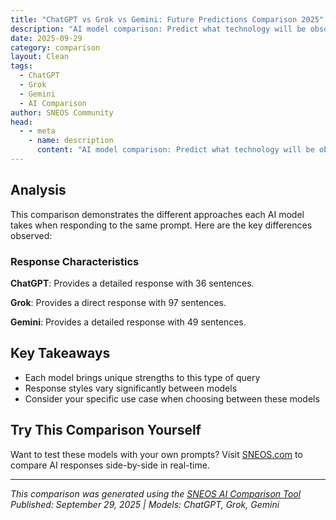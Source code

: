 ```yaml
---
title: "ChatGPT vs Grok vs Gemini: Future Predictions Comparison 2025"
description: "AI model comparison: Predict what technology will be obsolete by 2030 and what will replace it..."
date: 2025-09-29
category: comparison
layout: Clean
tags:
  - ChatGPT
  - Grok
  - Gemini
  - AI Comparison
author: SNEOS Community
head:
  - - meta
    - name: description
      content: "AI model comparison: Predict what technology will be obsolete by 2030 and what will replace it..."
---
```


<ChatComparison
  title="ChatGPT vs Grok vs Gemini: Future Predictions Comparison 2025"
  prompt="Predict what technology will be obsolete by 2030 and what will replace it"
  :responses='{
    "ChatGPT": "{\n  \u0022id\u0022: \u0022chatcmpl-CL5aza92upYFhxPaePw7elI0ymnvg\u0022,\n  \u0022object\u0022: \u0022chat.completion\u0022,\n  \u0022created\u0022: 1759142433,\n  \u0022model\u0022: \u0022gpt-4.1-mini-2025-04-14\u0022,\n  \u0022choices\u0022: [\n    {\n      \u0022index\u0022: 0,\n      \u0022message\u0022: {\n        \u0022role\u0022: \u0022assistant\u0022,\n        \u0022content\u0022: \u0022By 2030, several current technologies are likely to become obsolete or significantly diminished in use, replaced by more advanced alternatives. Here are some predictions:\\n\\n1. **Internal Combustion Engine Vehicles**\\n   - **Will be obsolete:** Traditional gasoline and diesel cars.\\n   - **Replaced by:** Electric vehicles (EVs) with solid-state batteries, hydrogen fuel cell vehicles, and potentially autonomous (self-driving) vehicles integrated into smart transportation systems.\\n\\n2. **Physical Credit and Debit Cards**\\n   - **Will be obsolete:** Plastic payment cards.\\n   - **Replaced by:** Mobile payment solutions using smartphones, biometric payment systems (facial recognition, fingerprint), and digital wallets integrated with cryptocurrencies and central bank digital currencies (CBDCs).\\n\\n3. **Landline Telephones**\\n   - **Will be obsolete:** Wired home telephone lines.\\n   - **Replaced by:** Mobile phones and VoIP communication platforms with ubiquitous high-speed wireless internet access.\\n\\n4. **Traditional Cable TV**\\n   - **Will be obsolete:** Cable and satellite television subscriptions.\\n   - **Replaced by:** Streaming services with AI-driven personalized content recommendations, virtual and augmented reality entertainment experiences.\\n\\n5. **Conventional Farming Equipment**\\n   - **Will be obsolete:** Non-automated tractors and farming machinery.\\n   - **Replaced by:** Autonomous farming robots, drones for precision agriculture, AI-driven crop monitoring systems, and vertical or indoor farming technologies.\\n\\n6. **Physical Media (DVDs, Blu-rays)**\\n   - **Will be obsolete:** Physical discs for movies, games, and music.\\n   - **Replaced by:** Cloud streaming and downloadable digital content with increasingly higher quality (e.g., 8K video, immersive audio).\\n\\n7. **Traditional Computer Interfaces**\\n   - **Will be obsolete:** Keyboards, mice, and touchscreens as primary input devices.\\n   - **Replaced by:** Voice commands, brain-computer interfaces (BCI), gesture recognition, and augmented reality (AR) interfaces.\\n\\n8. **Single-use Plastics in Packaging**\\n   - **Will be obsolete:** Conventional non-biodegradable plastic packaging.\\n   - **Replaced by:** Biodegradable, reusable, or smart packaging materials derived from sustainable sources.\\n\\n9. **Conventional Batteries (Lead-Acid, Lithium-ion as is)**\\n   - **Will be obsolete:** Current lithium-ion and lead-acid battery technologies with limitations in energy density and charging speed.\\n   - **Replaced by:** Next-generation energy storage solutions like solid-state batteries, graphene-based batteries, or other novel chemistries offering greater capacity, durability, and safety.\\n\\n10. **Manual Driving**\\n    - **Will be obsolete:** Personal manual driving in many regions.\\n    - **Replaced by:** Autonomous vehicles and extensive adoption of shared mobility-as-a-service (MaaS) platforms.\\n\\nThese changes will be driven by advances in AI, materials science, renewable energy, and connectivity, making technologies more efficient, environmentally friendly, and integrated into smart ecosystems by 2030.\u0022,\n        \u0022refusal\u0022: null,\n        \u0022annotations\u0022: []\n      },\n      \u0022logprobs\u0022: null,\n      \u0022finish_reason\u0022: \u0022stop\u0022\n    }\n  ],\n  \u0022usage\u0022: {\n    \u0022prompt_tokens\u0022: 32,\n    \u0022completion_tokens\u0022: 608,\n    \u0022total_tokens\u0022: 640,\n    \u0022prompt_tokens_details\u0022: {\n      \u0022cached_tokens\u0022: 0,\n      \u0022audio_tokens\u0022: 0\n    },\n    \u0022completion_tokens_details\u0022: {\n      \u0022reasoning_tokens\u0022: 0,\n      \u0022audio_tokens\u0022: 0,\n      \u0022accepted_prediction_tokens\u0022: 0,\n      \u0022rejected_prediction_tokens\u0022: 0\n    }\n  },\n  \u0022service_tier\u0022: \u0022default\u0022,\n  \u0022system_fingerprint\u0022: \u0022fp_6d7dcc9a98\u0022\n}\n",
    "Grok": "{\u0022id\u0022:\u0022031f5453-bff3-42d4-b204-8cb5e6a1b6d8_sidecar\u0022,\u0022object\u0022:\u0022chat.completion\u0022,\u0022created\u0022:1759142433,\u0022model\u0022:\u0022grok-3\u0022,\u0022choices\u0022:[{\u0022index\u0022:0,\u0022message\u0022:{\u0022role\u0022:\u0022assistant\u0022,\u0022content\u0022:\u0022Predicting technology obsolescence by 2030 involves analyzing current trends, innovation rates, and societal shifts. While it\u0027s impossible to predict with absolute certainty, several technologies are likely to become obsolete or significantly diminished in relevance by the end of the decade, replaced by more advanced or sustainable alternatives. Below are some key predictions, along with their likely replacements:\\n\\n---\\n\\n### 1. Traditional Hard Disk Drives (HDDs)\\n   - **Why Obsolete?** HDDs are mechanical devices with slower speeds, higher power consumption, and greater susceptibility to physical damage compared to Solid State Drives (SSDs). As SSDs become cheaper and offer larger storage capacities, HDDs are being phased out in most consumer and enterprise applications.\\n   - **Replacement:** SSDs and emerging technologies like **Optane memory** or **DNA data storage**. By 2030, SSDs will dominate due to their speed and reliability, while experimental solutions like DNA storage (which can store vast amounts of data in a tiny space) may begin to emerge for archival purposes.\\n\\n---\\n\\n### 2. Physical Bank Branches and Traditional ATMs\\n   - **Why Obsolete?** The rise of digital banking, mobile payment systems, and cryptocurrencies is reducing the need for physical bank branches and ATMs. Contactless payments, blockchain-based transactions, and fintech apps are making cash and in-person banking less relevant.\\n   - **Replacement:** **Digital wallets** (e.g., Apple Pay, Google Pay), **decentralized finance (DeFi)** platforms, and **biometric payment systems** (using facial recognition or fingerprints). By 2030, most transactions will likely be cashless, with banking services fully integrated into mobile apps or wearable devices.\\n\\n---\\n\\n### 3. Gasoline-Powered Vehicles\\n   - **Why Obsolete?** The global push to combat climate change, coupled with stricter emissions regulations and advancements in battery technology, is accelerating the decline of internal combustion engine (ICE) vehicles. Many countries have set deadlines to phase out gasoline and diesel cars by the 2030s.\\n   - **Replacement:** **Electric Vehicles (EVs)** and potentially **hydrogen fuel cell vehicles**. EVs are already gaining traction with better battery life, faster charging infrastructure, and lower costs. By 2030, EVs are expected to dominate the automotive market, supported by widespread charging networks and renewable energy integration.\\n\\n---\\n\\n### 4. Traditional Passwords\\n   - **Why Obsolete?** Passwords are increasingly vulnerable to cyberattacks like phishing and brute force attacks. They are also inconvenient for users to manage across multiple platforms. Cybersecurity demands more secure and user-friendly authentication methods.\\n   - **Replacement:** **Biometric authentication** (facial recognition, fingerprints, iris scans) and **passwordless systems** (like multi-factor authentication using hardware tokens or behavioral biometrics). By 2030, biometrics and zero-trust security models will likely become the standard for personal and corporate access control.\\n\\n---\\n\\n### 5. Physical Media (DVDs, Blu-rays, Physical Video Games)\\n   - **Why Obsolete?** Streaming services and digital downloads have already largely replaced physical media for music, movies, and games. The convenience of on-demand content, coupled with high-speed internet, is making discs and cartridges unnecessary.\\n   - **Replacement:** **Cloud-based streaming platforms** (e.g., Netflix, Spotify, Xbox Game Pass) and **digital distribution** (e.g., Steam, Epic Games Store). By 2030, nearly all entertainment will be consumed via subscription-based or cloud services, with physical media existing only as niche collectibles.\\n\\n---\\n\\n### 6. Traditional Cable TV\\n   - **Why Obsolete?** The rise of streaming services and over-the-top (OTT) platforms has significantly reduced the relevance of cable TV. Younger generations are \\\u0022cutting the cord\\\u0022 in favor of on-demand, customizable content options.\\n   - **Replacement:** **Streaming services** like Netflix, Disney\u002B, and YouTube, along with **Internet Protocol Television (IPTV)**. By 2030, personalized, algorithm-driven content delivery over the internet will likely fully replace scheduled cable broadcasts, with live events being the only remaining bastion of traditional TV.\\n\\n---\\n\\n### 7. 4G Networks\\n   - **Why Obsolete?** The rollout of 5G networks is rapidly expanding, offering faster speeds, lower latency, and better support for IoT devices. As 5G infrastructure matures, 4G will become outdated for most applications. Additionally, early groundwork for 6G is already underway.\\n   - **Replacement:** **5G and early 6G networks**. By 2030, 5G will be the global standard for mobile connectivity, powering everything from smartphones to autonomous vehicles. 6G, with potential terabit-per-second speeds, may begin emerging in select regions for specialized applications.\\n\\n---\\n\\n### 8. Traditional Desktop PCs for General Use\\n   - **Why Obsolete?** For many users, laptops, tablets, and smartphones already provide sufficient computing power for everyday tasks. The shift toward cloud computing and mobile-first design is reducing the need for bulky desktop setups outside niche use cases like gaming or professional workstations.\\n   - **Replacement:** **Laptops, tablets, and augmented reality (AR) interfaces**. By 2030, portable and wearable devices, combined with cloud-based computing, will handle most personal and professional needs. AR glasses or holographic displays might even replace traditional screens for certain tasks.\\n\\n---\\n\\n### 9. Fossil Fuel-Based Power Plants\\n   - **Why Obsolete?** The urgent need to address climate change is driving a global transition to renewable energy. Coal, oil, and natural gas plants are being phased out in favor of cleaner alternatives as costs for renewables continue to drop.\\n   - **Replacement:** **Renewable energy sources** like solar, wind, and hydropower, alongside **next-generation nuclear power** (e.g., fusion or small modular reactors). Energy storage solutions like advanced batteries and grid-scale storage will also mature by 2030, ensuring reliable power without fossil fuels.\\n\\n---\\n\\n### 10. Manual Driving (In Certain Regions)\\n   - **Why Obsolete?** Autonomous vehicle technology is advancing rapidly, with companies like Tesla, Waymo, and others developing self-driving cars. By 2030, fully autonomous vehicles could become mainstream in urban areas, reducing the need for human drivers and improving safety.\\n   - **Replacement:** **Level 4 and 5 autonomous vehicles**. These vehicles will operate without human intervention in most conditions, supported by advanced AI, LiDAR, and vehicle-to-everything (V2X) communication. While manual driving may persist for enthusiasts or in rural areas, urban centers might see a significant shift toward autonomy by 2030.\\n\\n---\\n\\n### Factors Influencing These Predictions\\n1. **Rate of Innovation:** Technologies like AI, quantum computing, and renewable energy are advancing faster than expected, accelerating obsolescence.\\n2. **Economic Viability:** As newer technologies become more affordable (e.g., EVs, SSDs), older ones lose market share.\\n3. **Regulatory and Environmental Pressures:** Policies targeting carbon emissions and digital security are forcing industries to abandon outdated systems.\\n4. **Consumer Behavior:** Shifts toward convenience, sustainability, and personalization are driving demand for modern solutions like streaming and biometrics.\\n\\n---\\n\\n### Caveats\\n- **Regional Disparities:** Adoption rates will vary by region. Developing countries may lag in phasing out older technologies due to infrastructure or cost barriers.\\n- **Unexpected Disruptions:** Breakthroughs or geopolitical events could introduce unforeseen technologies or delay transitions.\\n- **Niche Persistence:** Some \\\u0022obsolete\\\u0022 technologies may survive in niche markets (e.g., vinyl records for audiophiles, manual driving for hobbyists).\\n\\nBy 2030, the convergence of AI, IoT, renewable energy, and connectivity will likely redefine how we live and work, rendering many of today\u0027s staples relics of the past. However, the exact timeline and replacements will depend on the interplay of technological, economic, and cultural forces over the next decade. What are your thoughts on these predictions? Are there other technologies you think will fade by 2030?\u0022,\u0022tool_calls\u0022:null,\u0022refusal\u0022:null},\u0022logprobs\u0022:null,\u0022finish_reason\u0022:\u0022stop\u0022,\u0022stop_reason\u0022:null}],\u0022usage\u0022:{\u0022prompt_tokens\u0022:21,\u0022total_tokens\u0022:1663,\u0022audio_prompt_tokens\u0022:0,\u0022completion_tokens\u0022:1642,\u0022prompt_tokens_details\u0022:{\u0022text_tokens\u0022:21,\u0022audio_tokens\u0022:0,\u0022image_tokens\u0022:0,\u0022cached_tokens\u0022:0},\u0022completion_tokens_details\u0022:{\u0022reasoning_tokens\u0022:0,\u0022audio_tokens\u0022:0,\u0022accepted_prediction_tokens\u0022:0,\u0022rejected_prediction_tokens\u0022:0},\u0022num_sources_used\u0022:0}}",
    "Gemini": "{\n  \u0022candidates\u0022: [\n    {\n      \u0022content\u0022: {\n        \u0022parts\u0022: [\n          {\n            \u0022text\u0022: \u0022Okay, let\u0027s make some educated guesses about technologies that will likely be obsolete by 2030 and what will replace them.  This is based on current trends and advancements:\\n\\n**Technologies Likely Obsolete by 2030:**\\n\\n*   **Physical Hard Drives (HDDs):**\\n    *   **Why:**  HDDs are mechanically slow, prone to failure, and bulky compared to solid-state drives (SSDs).\\n    *   **Replaced by:**  **SSDs (Solid State Drives) and Cloud Storage.** SSDs are already dominant for speed and reliability. Cloud storage will become even more seamless and integrated for data access and backup.  Advances in storage density will further solidify these replacements.\\n*   **Cable TV and Satellite TV:**\\n    *   **Why:**  Streaming services offer more flexibility, on-demand content, and often lower costs.  Traditional cable is becoming a relic of the past.\\n    *   **Replaced by:**  **Streaming Services (Netflix, Disney\u002B, Hulu, etc.) and Internet-Based TV (IPTV).**  Expect further consolidation of streaming bundles and enhanced interactive experiences.\\n*   **Physical Credit/Debit Cards (as they exist today):**\\n    *   **Why:**  Contactless payments are already widespread. Security concerns and the rise of digital wallets are pushing towards a fully digital payment ecosystem.\\n    *   **Replaced by:**  **Mobile Wallets (Apple Pay, Google Pay, Samsung Pay), Biometric Payments (fingerprint, facial recognition), and potentially even Blockchain-based payment systems.**  The future is about seamless, secure, and potentially decentralized transactions.\\n*   **Keyboards and Mice (as primary input devices for many tasks):**\\n    *   **Why:**  Voice recognition, gesture control, and brain-computer interfaces are rapidly improving.  While keyboards and mice won\u0027t disappear entirely, they will become less essential for many common tasks.\\n    *   **Replaced by:**  **Voice Assistants (Siri, Alexa, Google Assistant), Gesture Control, Augmented Reality (AR) interfaces, and potentially Brain-Computer Interfaces (BCIs) for specialized applications.** Think about controlling your computer with a wave of your hand or by simply thinking about it.\\n*   **Dedicated GPS Devices (Garmin, TomTom):**\\n    *   **Why:**  Smartphones already offer excellent navigation, and they are constantly improving.  Integrated navigation in cars is also becoming standard.\\n    *   **Replaced by:**  **Smartphone Navigation Apps (Google Maps, Apple Maps, Waze) and Integrated Car Navigation Systems.**  Expect more advanced features like real-time traffic prediction, AR overlays, and integration with autonomous driving systems.\\n*   **Flash Drives (USB sticks):**\\n    *   **Why:**  Cloud storage is more convenient, and transfer speeds are improving. Security concerns about physical drives will also play a role.\\n    *   **Replaced by:**  **Cloud Storage Services (Google Drive, Dropbox, OneDrive) and Fast Wireless Data Transfer Protocols (e.g., advanced Wi-Fi, direct device-to-device transfer).**\\n*   **QR Codes (in their current widespread form):**\\n    *   **Why:** They\u0027re clunky and often require a separate app.\\n    *   **Replaced by:**  **NFC (Near Field Communication), Bluetooth Beacons, and AR-based interactions.** Imagine pointing your phone at an object and instantly getting information overlaid on your screen without needing to scan anything.\\n*   **Passwords (as the primary authentication method):**\\n    *   **Why:**  They are easily forgotten, stolen, or phished.\\n    *   **Replaced by:**  **Multi-Factor Authentication (MFA) using biometrics (fingerprint, facial recognition), hardware security keys (YubiKey), and passwordless authentication methods.**  The focus will be on stronger, more convenient, and more secure ways to verify identity.\\n*   **Local Data Centers (for many businesses):**\\n    *   **Why:** Cloud computing offers greater scalability, cost-effectiveness, and flexibility.\\n    *   **Replaced by:** **Cloud Computing Infrastructure (AWS, Azure, Google Cloud).** Expect more hybrid cloud solutions and edge computing for specific use cases.\\n\\n**Important Considerations:**\\n\\n*   **Rate of Adoption:**  The pace of technological change varies. Some technologies may be phased out gradually, while others might disappear more quickly.\\n*   **Niche Applications:**  Some \\\u0022obsolete\\\u0022 technologies might still find niche uses where their specific characteristics are valuable (e.g., film photography for artistic purposes).\\n*   **Regulation and Policy:** Government regulations and industry standards can influence the adoption of new technologies and the phasing out of older ones.\\n*   **Unexpected Innovations:**  Breakthroughs in research and development could disrupt these predictions.  A completely new technology could emerge that we can\u0027t even imagine today.\\n\\nThis is a speculative list, but it reflects the likely direction of technological advancement. The key themes are **digitization, automation, personalization, and increased connectivity.**\\n\u0022\n          }\n        ],\n        \u0022role\u0022: \u0022model\u0022\n      },\n      \u0022finishReason\u0022: \u0022STOP\u0022,\n      \u0022avgLogprobs\u0022: -0.39000002543131512\n    }\n  ],\n  \u0022usageMetadata\u0022: {\n    \u0022promptTokenCount\u0022: 17,\n    \u0022candidatesTokenCount\u0022: 1056,\n    \u0022totalTokenCount\u0022: 1073,\n    \u0022promptTokensDetails\u0022: [\n      {\n        \u0022modality\u0022: \u0022TEXT\u0022,\n        \u0022tokenCount\u0022: 17\n      }\n    ],\n    \u0022candidatesTokensDetails\u0022: [\n      {\n        \u0022modality\u0022: \u0022TEXT\u0022,\n        \u0022tokenCount\u0022: 1056\n      }\n    ]\n  },\n  \u0022modelVersion\u0022: \u0022gemini-2.0-flash\u0022,\n  \u0022responseId\u0022: \u0022IWLaaMr6AuDVvdIPxIrvkQc\u0022\n}\n"
  }'
  published-date="10:41"
/>

## Analysis

This comparison demonstrates the different approaches each AI model takes when responding to the same prompt. Here are the key differences observed:

### Response Characteristics

**ChatGPT**: Provides a detailed response with 36 sentences. 

**Grok**: Provides a direct response with 97 sentences. 

**Gemini**: Provides a detailed response with 49 sentences. 

## Key Takeaways

- Each model brings unique strengths to this type of query
- Response styles vary significantly between models
- Consider your specific use case when choosing between these models

## Try This Comparison Yourself

Want to test these models with your own prompts? Visit [SNEOS.com](https://sneos.com) to compare AI responses side-by-side in real-time.

---

*This comparison was generated using the [SNEOS AI Comparison Tool](https://sneos.com)*
*Published: September 29, 2025 | Models: ChatGPT, Grok, Gemini*
